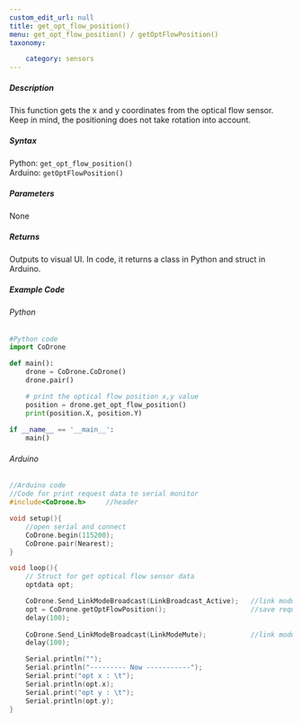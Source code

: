 ```yaml
---
custom_edit_url: null
title: get_opt_flow_position()
menu: get_opt_flow_position() / getOptFlowPosition()
taxonomy:

	category: sensors
---
```


##### Description

This function gets the x and y coordinates from the optical flow sensor.<br/>Keep in mind, the positioning does not take rotation into account.

##### Syntax
Python: ```get_opt_flow_position()```<br />
Arduino: ```getOptFlowPosition()```

##### Parameters

None

##### Returns

Outputs to visual UI. In code, it returns a class in Python and struct in Arduino.

##### Example Code
###### Python
```python
#Python code
import CoDrone

def main():
	drone = CoDrone.CoDrone()
	drone.pair()

	# print the optical flow position x,y value
	position = drone.get_opt_flow_position()
	print(position.X, position.Y)
	
if __name__ == '__main__':
	main()

```
###### Arduino
```c
//Arduino code
//Code for print request data to serial monitor
#include<CoDrone.h>		//header

void setup(){
	//open serial and connect
	CoDrone.begin(115200);
	CoDrone.pair(Nearest);	
}

void loop(){
	// Struct for get optical flow sensor data
	optdata opt;

	CoDrone.Send_LinkModeBroadcast(LinkBroadcast_Active);	//link module mode change => Active
	opt = CoDrone.getOptFlowPosition();						//save request data
	delay(100);
	    
	CoDrone.Send_LinkModeBroadcast(LinkModeMute);       	//link module mode change => Mute
	delay(100);

	Serial.println("");
	Serial.println("--------- Now -----------");
	Serial.print("opt x : \t");
	Serial.println(opt.x);
	Serial.print("opt y : \t");
	Serial.println(opt.y);	
}

```